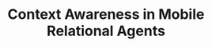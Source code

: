 ---
name: "Context Awareness In Mobile Relational Agents"
title: "Context Awareness in Mobile Relational Agents"
project: null
event: "Intelligent Virtual Agents '07, Paris."
authors:
- name: "Bickmore, T.."
- name: "Mauer, D.."
- name: "Brown, T.."
year: 2007
resources:
- name: "IVA07-PDA"
  src: "IVA07-PDA.pdf"
external_url: null
draft: false
---
